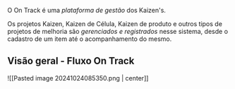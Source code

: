 O On Track é uma *plataforma de gestão* dos Kaizen's.

Os projetos Kaizen, Kaizen de Célula, Kaizen de produto e outros tipos de projetos de melhoria são *gerenciados e registrados* nesse sistema, desde o cadastro de um item até o acompanhamento do mesmo.

## Visão geral - Fluxo On Track

![[Pasted image 20241024085350.png | center]]